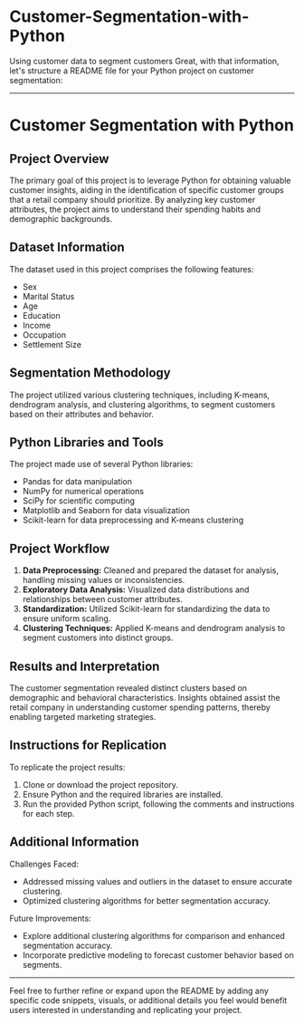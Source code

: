 # Customer-Segmentation-with-Python
Using customer data to segment customers
Great, with that information, let's structure a README file for your Python project on customer segmentation:

---

# Customer Segmentation with Python

## Project Overview
The primary goal of this project is to leverage Python for obtaining valuable customer insights, aiding in the identification of specific customer groups that a retail company should prioritize. By analyzing key customer attributes, the project aims to understand their spending habits and demographic backgrounds.

## Dataset Information
The dataset used in this project comprises the following features:
- Sex
- Marital Status
- Age
- Education
- Income
- Occupation
- Settlement Size

## Segmentation Methodology
The project utilized various clustering techniques, including K-means, dendrogram analysis, and clustering algorithms, to segment customers based on their attributes and behavior.

## Python Libraries and Tools
The project made use of several Python libraries:
- Pandas for data manipulation
- NumPy for numerical operations
- SciPy for scientific computing
- Matplotlib and Seaborn for data visualization
- Scikit-learn for data preprocessing and K-means clustering

## Project Workflow
1. **Data Preprocessing:** Cleaned and prepared the dataset for analysis, handling missing values or inconsistencies.
2. **Exploratory Data Analysis:** Visualized data distributions and relationships between customer attributes.
3. **Standardization:** Utilized Scikit-learn for standardizing the data to ensure uniform scaling.
4. **Clustering Techniques:** Applied K-means and dendrogram analysis to segment customers into distinct groups.

## Results and Interpretation
The customer segmentation revealed distinct clusters based on demographic and behavioral characteristics. Insights obtained assist the retail company in understanding customer spending patterns, thereby enabling targeted marketing strategies.

## Instructions for Replication
To replicate the project results:
1. Clone or download the project repository.
2. Ensure Python and the required libraries are installed.
3. Run the provided Python script, following the comments and instructions for each step.

## Additional Information
Challenges Faced:
- Addressed missing values and outliers in the dataset to ensure accurate clustering.
- Optimized clustering algorithms for better segmentation accuracy.

Future Improvements:
- Explore additional clustering algorithms for comparison and enhanced segmentation accuracy.
- Incorporate predictive modeling to forecast customer behavior based on segments.

---

Feel free to further refine or expand upon the README by adding any specific code snippets, visuals, or additional details you feel would benefit users interested in understanding and replicating your project.
